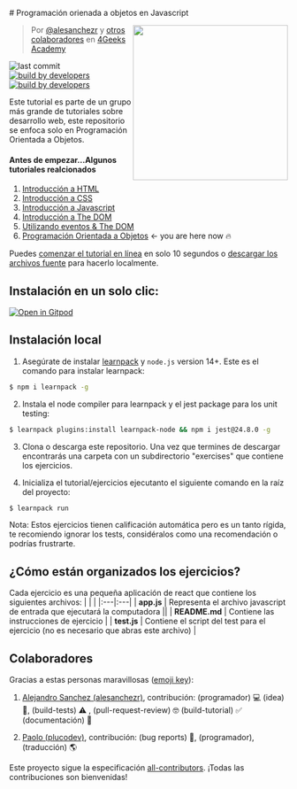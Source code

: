 # Programación orienada a objetos en Javascript

<a href="https://www.4geeksacademy.co"><img height="280" align="right" src="https://raw.githubusercontent.com/4GeeksAcademy/object-oriented-javascript-tutorial-exercises/3dc2f03468e51b5ae5c78321b6131be164c85938/badge.svg"></a>

> Por [@alesanchezr](https://twitter.com/alesanchezr) y [otros colaboradores](https://github.com/4GeeksAcademy/object-oriented-javascript-tutorial-exercises/graphs/contributors) en [4Geeks Academy](https://4geeksacademy.co/)

![last commit](https://img.shields.io/github/last-commit/4geeksacademy/javascript-arrays-exercises-tutorial)
[![build by developers](https://img.shields.io/badge/build_by-Developers-blue)](https://breatheco.de)
[![build by developers](https://img.shields.io/twitter/follow/4geeksacademy?style=social&logo=twitter)](https://twitter.com/4geeksacademy)

Este tutorial es parte de un grupo más grande de tutoriales sobre desarrollo web, este repositorio se enfoca solo en Programación Orientada a Objetos.

#### Antes de empezar...Algunos tutoriales realcionados

1. [Introducción a HTML](https://github.com/4GeeksAcademy/html-tutorial-exercises-course)
2. [Introducción a CSS](https://github.com/4GeeksAcademy/css-tutorial-exercises-course)
3. [Introducción a Javascript](https://github.com/4GeeksAcademy/javascript-beginner-exercises-tutorial)
4. [Introducción a The DOM](https://github.com/4GeeksAcademy/javascript-dom-tutorial-exercises)
5. [Utilizando eventos & The DOM](https://github.com/4GeeksAcademy/javascript-events-tutorial-exercises)
6. [Programación Orientada a Objetos](https://github.com/4GeeksAcademy/object-oriented-javascript-tutorial-exercises) ← you are here now 🔥

Puedes [comenzar el tutorial en línea](#instalación-en-un-solo-clic) en solo 10 segundos o [descargar los archivos fuente](#instalación-local) para hacerlo localmente.

## Instalación en un solo clic:

[![Open in Gitpod](https://gitpod.io/button/open-in-gitpod.svg)](https://gitpod.io#https://github.com/4GeeksAcademy/object-oriented-javascript-tutorial-exercises.git)

## Instalación local

1) Asegúrate de instalar [learnpack](https://github.com/learnpack/learnpack-cli) y `node.js` version 14+. Este es el comando para instalar learnpack:

```sh
$ npm i learnpack -g
```

2) Instala el node compiler para learnpack y el jest package para los unit testing:

```sh
$ learnpack plugins:install learnpack-node && npm i jest@24.8.0 -g
```

3) Clona o descarga este repositorio. Una vez que termines de descargar encontrarás una carpeta con un subdirectorio "exercises" que contiene los ejercicios.

4) Inicializa el tutorial/ejercicios ejecutanto el siguiente comando en la raíz del proyecto:

```sh
$ learnpack run
```

Nota: Estos ejercicios tienen calificación automática pero es un tanto rígida, te recomiendo ignorar los tests, considéralos como una recomendación o podrías frustrarte.

## ¿Cómo están organizados los ejercicios?

Cada ejercicio es una pequeña aplicación de react que contiene los siguientes archivos:
|    |    |
|:---|:---|
| **app.js** | Representa el archivo javascript de entrada que ejecutará la computadora ||
| **README.md** | Contiene las instrucciones de ejercicio |
| **test.js** | Contiene el script del test para el ejercicio (no es necesario que abras este archivo) |

## Colaboradores
 
Gracias a estas personas maravillosas ([emoji key](https://github.com/kentcdodds/all-contributors#emoji-key)):

1. [Alejandro Sanchez (alesanchezr)](https://github.com/alesanchezr), contribución: (programador) 💻 (idea) 🤔, (build-tests) ⚠️ , (pull-request-review) 🤓 (build-tutorial) ✅ (documentación) 📖

2. [Paolo (plucodev)](https://github.com/plucodev), contribución: (bug reports) 🐛, (programador), (traducción) 🌎

Este proyecto sigue la especificación [all-contributors](https://github.com/kentcdodds/all-contributors). ¡Todas las contribuciones son bienvenidas!
